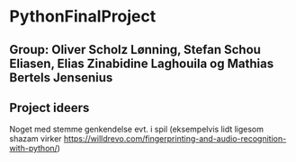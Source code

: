 # PythonFinalProject


## Group: Oliver Scholz Lønning, Stefan Schou Eliasen, Elias Zinabidine Laghouila og Mathias Bertels Jensenius

## Project ideers
Noget med stemme genkendelse evt. i spil (eksempelvis lidt ligesom shazam virker https://willdrevo.com/fingerprinting-and-audio-recognition-with-python/)


